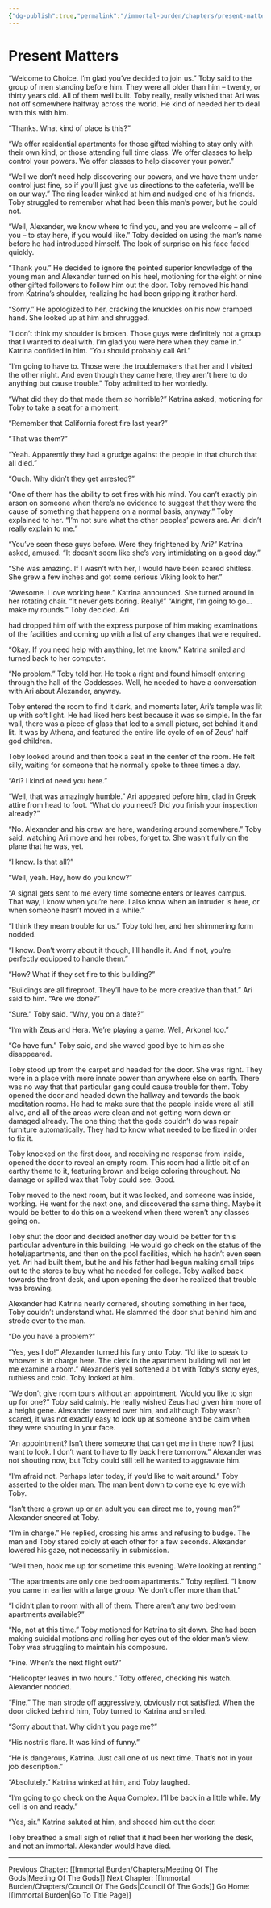 ```yaml
---
{"dg-publish":true,"permalink":"/immortal-burden/chapters/present-matters/"}
---
```


# Present Matters
“Welcome to Choice. I’m glad you’ve decided to join us.” Toby said to the group of men standing before him. They were all older than him – twenty, or thirty years old. All of them well built. Toby really, really wished that Ari was not off somewhere halfway across the world. He kind of needed her to deal with this with him.

“Thanks. What kind of place is this?”

“We offer residential apartments for those gifted wishing to stay only with their own kind, or those attending full time class. We offer classes to help control your powers. We offer classes to help discover your power.”

“Well we don’t need help discovering our powers, and we have them under control just fine, so if you’ll just give us directions to the cafeteria, we’ll be on our way.” The ring leader winked at him and nudged one of his friends. Toby struggled to remember what had been this man’s power, but he could not.

“Well, Alexander, we know where to find you, and you are welcome – all of you – to stay here, if you would like.” Toby decided on using the man’s name before he had introduced himself. The look of surprise on his face faded quickly.

“Thank you.” He decided to ignore the pointed superior knowledge of the young man and Alexander turned on his heel, motioning for the eight or nine other gifted followers to follow him out the door. Toby removed his hand from Katrina’s shoulder, realizing he had been gripping it rather hard.

“Sorry.” He apologized to her, cracking the knuckles on his now cramped hand. She looked up at him and shrugged.

“I don’t think my shoulder is broken. Those guys were definitely not a group that I wanted to deal with. I’m glad you were here when they came in.” Katrina confided in him. “You should probably call Ari.”

“I’m going to have to. Those were the troublemakers that her and I visited the other night. And even though they came here, they aren’t here to do anything but cause trouble.” Toby admitted to her worriedly.

“What did they do that made them so horrible?” Katrina asked, motioning for Toby to take a seat for a moment.

“Remember that California forest fire last year?” 

“That was them?”

“Yeah. Apparently they had a grudge against the people in that church that all died.”

“Ouch. Why didn’t they get arrested?”

“One of them has the ability to set fires with his mind. You can’t exactly pin arson on someone when there’s no evidence to suggest that they were the cause of something that happens on a normal basis, anyway.” Toby explained to her. “I’m not sure what the other peoples’ powers are. Ari didn’t really explain to me.”

“You’ve seen these guys before. Were they frightened by Ari?” Katrina asked, amused. “It doesn’t seem like she’s very intimidating on a good day.”

“She was amazing. If I wasn’t with her, I would have been scared shitless. She grew a few inches and got some serious Viking look to her.”

“Awesome. I love working here.” Katrina announced. She turned around in her rotating chair. “It never gets boring. Really!” “Alright, I’m going to go... make my rounds.” Toby decided. Ari

had dropped him off with the express purpose of him making examinations of the facilities and coming up with a list of any changes that were required.

“Okay. If you need help with anything, let me know.” Katrina smiled and turned back to her computer.

“No problem.” Toby told her. He took a right and found himself entering through the hall of the Goddesses. Well, he needed to have a conversation with Ari about Alexander, anyway.

Toby entered the room to find it dark, and moments later, Ari’s temple was lit up with soft light. He had liked hers best because it was so simple. In the far wall, there was a piece of glass that led to a small picture, set behind it and lit. It was by Athena, and featured the entire life cycle of on of Zeus’ half god children.

Toby looked around and then took a seat in the center of the room. He felt silly, waiting for someone that he normally spoke to three times a day.

“Ari? I kind of need you here.”

“Well, that was amazingly humble.” Ari appeared before him, clad in Greek attire from head to foot. “What do you need? Did you finish your inspection already?”

“No. Alexander and his crew are here, wandering around somewhere.” Toby said, watching Ari move and her robes, forget to. She wasn’t fully on the plane that he was, yet.

“I know. Is that all?”

“Well, yeah. Hey, how do you know?”

“A signal gets sent to me every time someone enters or leaves campus. That way, I know when you’re here. I also know when an intruder is here, or when someone hasn’t moved in a while.”

“I think they mean trouble for us.” Toby told her, and her shimmering form nodded.

“I know. Don’t worry about it though, I’ll handle it. And if not, you’re perfectly equipped to handle them.”

“How? What if they set fire to this building?”

“Buildings are all fireproof. They’ll have to be more creative than that.” Ari said to him. “Are we done?”

“Sure.” Toby said. “Why, you on a date?”

“I’m with Zeus and Hera. We’re playing a game. Well, Arkonel too.”

“Go have fun.” Toby said, and she waved good bye to him as she disappeared.

Toby stood up from the carpet and headed for the door. She was right. They were in a place with more innate power than anywhere else on earth. There was no way that that particular gang could cause trouble for them. Toby opened the door and headed down the hallway and towards the back meditation rooms. He had to make sure that the people inside were all still alive, and all of the areas were clean and not getting worn down or damaged already. The one thing that the gods couldn’t do was repair furniture automatically. They had to know what needed to be fixed in order to fix it.

Toby knocked on the first door, and receiving no response from inside, opened the door to reveal an empty room. This room had a little bit of an earthy theme to it, featuring brown and beige coloring throughout. No damage or spilled wax that Toby could see. Good.

Toby moved to the next room, but it was locked, and someone was inside, working. He went for the next one, and discovered the same thing. Maybe it would be better to do this on a weekend when there weren’t any classes going on.

Toby shut the door and decided another day would be better for this particular adventure in this building. He would go check on the status of the hotel/apartments, and then on the pool facilities, which he hadn’t even seen yet. Ari had built them, but he and his father had begun making small trips out to the stores to buy what he needed for college. Toby walked back towards the front desk, and upon opening the door he realized that trouble was brewing.

Alexander had Katrina nearly cornered, shouting something in her face, Toby couldn’t understand what. He slammed the door shut behind him and strode over to the man.

“Do you have a problem?”

“Yes, yes I do!” Alexander turned his fury onto Toby. “I’d like to speak to whoever is in charge here. The clerk in the apartment building will not let me examine a room.” Alexander’s yell softened a bit with Toby’s stony eyes, ruthless and cold. Toby looked at him.

“We don’t give room tours without an appointment. Would you like to sign up for one?” Toby said calmly. He really wished Zeus had given him more of a height gene. Alexander towered over him, and although Toby wasn’t scared, it was not exactly easy to look up at someone and be calm when they were shouting in your face.

“An appointment? Isn’t there someone that can get me in there now? I just want to look. I don’t want to have to fly back here tomorrow.” Alexander was not shouting now, but Toby could still tell he wanted to aggravate him.

“I’m afraid not. Perhaps later today, if you’d like to wait around.” Toby asserted to the older man. The man bent down to come eye to eye with Toby.

“Isn’t there a grown up or an adult you can direct me to, young man?” Alexander sneered at Toby.

“I’m in charge.” He replied, crossing his arms and refusing to budge. The man and Toby stared coldly at each other for a few seconds. Alexander lowered his gaze, not necessarily in submission.

“Well then, hook me up for sometime this evening. We’re looking at renting.”

“The apartments are only one bedroom apartments.” Toby replied. “I know you came in earlier with a large group. We don’t offer more than that.”

“I didn’t plan to room with all of them. There aren’t any two bedroom apartments available?”

“No, not at this time.” Toby motioned for Katrina to sit down. She had been making suicidal motions and rolling her eyes out of the older man’s view. Toby was struggling to maintain his composure.

“Fine. When’s the next flight out?”

“Helicopter leaves in two hours.” Toby offered, checking his watch. Alexander nodded.

“Fine.” The man strode off aggressively, obviously not satisfied. When the door clicked behind him, Toby turned to Katrina and smiled.

“Sorry about that. Why didn’t you page me?”

“His nostrils flare. It was kind of funny.”

“He is dangerous, Katrina. Just call one of us next time. That’s not in your job description.”

“Absolutely.” Katrina winked at him, and Toby laughed.

“I’m going to go check on the Aqua Complex. I’ll be back in a little while. My cell is on and ready.”

“Yes, sir.” Katrina saluted at him, and shooed him out the door.

Toby breathed a small sigh of relief that it had been her working the desk, and not an immortal. Alexander would have died.

---
Previous Chapter: [[Immortal Burden/Chapters/Meeting Of The Gods\|Meeting Of The Gods]]
Next Chapter: [[Immortal Burden/Chapters/Council Of The Gods\|Council Of The Gods]]
Go Home: [[Immortal Burden\|Go To Title Page]]
  
